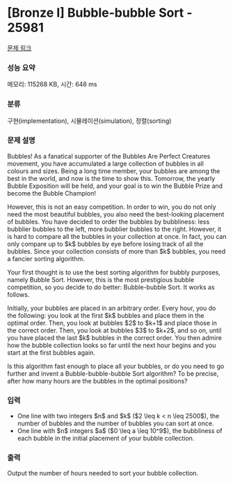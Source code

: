 # [Bronze I] Bubble-bubble Sort - 25981 

[문제 링크](https://www.acmicpc.net/problem/25981) 

### 성능 요약

메모리: 115268 KB, 시간: 648 ms

### 분류

구현(implementation), 시뮬레이션(simulation), 정렬(sorting)

### 문제 설명

<p>Bubbles! As a fanatical supporter of the Bubbles Are Perfect Creatures movement, you have accumulated a large collection of bubbles in all colours and sizes. Being a long time member, your bubbles are among the best in the world, and now is the time to show this. Tomorrow, the yearly Bubble Exposition will be held, and your goal is to win the Bubble Prize and become the Bubble Champion!</p>

<p>However, this is not an easy competition. In order to win, you do not only need the most beautiful bubbles, you also need the best-looking placement of bubbles. You have decided to order the bubbles by bubbliness: less bubblier bubbles to the left, more bubblier bubbles to the right. However, it is hard to compare all the bubbles in your collection at once. In fact, you can only compare up to $k$ bubbles by eye before losing track of all the bubbles. Since your collection consists of more than $k$ bubbles, you need a fancier sorting algorithm.</p>

<p>Your first thought is to use the best sorting algorithm for bubbly purposes, namely Bubble Sort. However, this is the most prestigious bubble competition, so you decide to do better: Bubble-bubble Sort. It works as follows.</p>

<p>Initially, your bubbles are placed in an arbitrary order. Every hour, you do the following: you look at the first $k$ bubbles and place them in the optimal order. Then, you look at bubbles $2$ to $k+1$ and place those in the correct order. Then, you look at bubbles $3$ to $k+2$, and so on, until you have placed the last $k$ bubbles in the correct order. You then admire how the bubble collection looks so far until the next hour begins and you start at the first bubbles again.</p>

<p>Is this algorithm fast enough to place all your bubbles, or do you need to go further and invent a Bubble-bubble-bubble Sort algorithm? To be precise, after how many hours are the bubbles in the optimal positions?</p>

### 입력 

 <ul>
	<li>One line with two integers $n$ and $k$ ($2 \leq k < n \leq 2500$), the number of bubbles and the number of bubbles you can sort at once.</li>
	<li>One line with $n$ integers $a$ ($0 \leq a \leq 10^9$), the bubbliness of each bubble in the initial placement of your bubble collection.</li>
</ul>

### 출력 

 <p>Output the number of hours needed to sort your bubble collection.</p>


